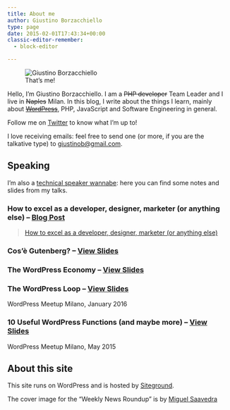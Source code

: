 ```yaml
---
title: About me
author: Giustino Borzacchiello
type: page
date: 2015-02-01T17:43:34+00:00
classic-editor-remember:
  - block-editor

---
```

<div class="wp-block-image wp-image-1084 size-thumbnail">
  <figure class="alignleft"><img src="https://i1.wp.com/giustino.blog/wp-content/uploads/2015/02/me-150x150.jpeg?resize=150%2C150" alt="Giustino Borzacchiello" class="wp-image-1084" srcset="https://i2.wp.com/giustino.blog/wp-content/uploads/2015/02/me.jpeg?resize=150%2C150&ssl=1 150w, https://i2.wp.com/giustino.blog/wp-content/uploads/2015/02/me.jpeg?resize=300%2C300&ssl=1 300w, https://i2.wp.com/giustino.blog/wp-content/uploads/2015/02/me.jpeg?w=400&ssl=1 400w" sizes="(max-width: 150px) 100vw, 150px" data-recalc-dims="1" /><figcaption>That&#8217;s me!</figcaption></figure>
</div>

Hello, I&#8217;m Giustino Borzacchiello. I am a <s>PHP developer</s> Team Leader and I live in <del>Naples</del> Milan. In this blog, I write about the things I learn, mainly about <s>[WordPress][1]</s>, PHP, JavaScript and Software Engineering in general. 

Follow me on [Twitter][2] to know what I&#8217;m up to!

I love receiving emails: feel free to send one (or more, if you are the talkative type) to <giustinob@gmail.com>.

## Speaking

I&#8217;m also a [technical speaker wannabe][3]: here you can find some notes and slides from my talks.



### How to excel as a developer, designer, marketer (or anything else) &#8211; [Blog Post][4]<figure class="wp-block-embed-wordpress wp-block-embed is-type-wp-embed is-provider-giustino-borzacchiello">

<div class="wp-block-embed__wrapper">
  <blockquote class="wp-embedded-content" data-secret="NlAnWUFRHH">
    <a href="https://giustino.blog/how-to-excel-as-a-developer/">How to excel as a developer, designer, marketer (or anything else)</a>
  </blockquote>
</div></figure> 

### Cos&#8217;è Gutenberg? &#8211; [View Slides][5]<figure class="wp-block-embed-speaker-deck wp-block-embed is-type-rich is-provider-speaker-deck wp-embed-aspect-4-3 wp-has-aspect-ratio">

<div class="wp-block-embed__wrapper">
</div></figure> 

### The WordPress Economy &#8211; [View Slides][6]<figure class="wp-block-embed-speaker-deck wp-block-embed is-type-rich is-provider-speaker-deck wp-embed-aspect-16-9 wp-has-aspect-ratio">

<div class="wp-block-embed__wrapper">
</div></figure> 

### The WordPress Loop &#8211; [View Slides][7]

WordPress Meetup Milano, January 2016<figure class="wp-block-embed-speaker-deck wp-block-embed is-type-rich is-provider-speaker-deck wp-embed-aspect-16-9 wp-has-aspect-ratio">

<div class="wp-block-embed__wrapper">
</div></figure> 

### 10 Useful WordPress Functions (and maybe more) &#8211; [View Slides][8]

WordPress Meetup Milano, May 2015<figure class="wp-block-embed-speaker-deck wp-block-embed is-type-rich is-provider-speaker-deck wp-embed-aspect-4-3 wp-has-aspect-ratio">

<div class="wp-block-embed__wrapper">
</div></figure> 

## About this site

This site runs on WordPress and is hosted by [Siteground][9].

The cover image for the &#8220;Weekly News Roundup&#8221; is by [Miguel Saavedra][10]

 [1]: http://giustino.blog/on/wordpress/
 [2]: https://twitter.com/jubstuff
 [3]: https://speakerdeck.com/justb
 [4]: https://giustino.blog/how-to-excel-as-a-developer/
 [5]: https://speakerdeck.com/justb/cose-gutenberg
 [6]: https://speakerdeck.com/justb/the-wordpress-economy
 [7]: https://speakerdeck.com/justb/the-wordpress-loop
 [8]: https://speakerdeck.com/justb/10-useful-wordpress-functions-and-maybe-more
 [9]: https://siteground.com
 [10]: http://www.freeimages.com/photo/1400143